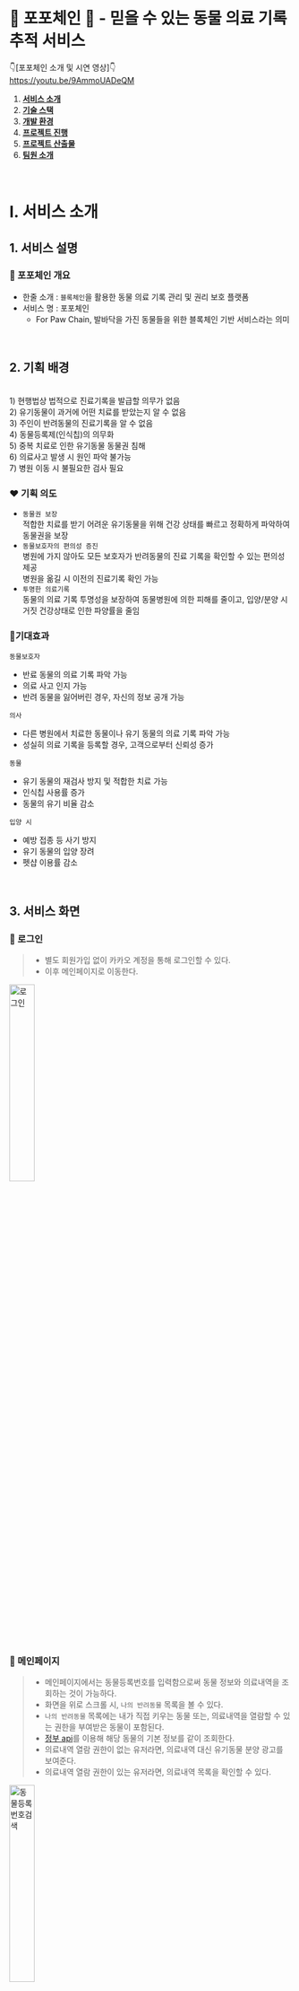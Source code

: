 # 🐶 포포체인 🐶 - 믿을 수 있는 동물 의료 기록 추적 서비스

👇[포포체인 소개 및 시연 영상]👇
<br>
https://youtu.be/9AmmoUADeQM


1. [**서비스 소개**](#1)
2. [**기술 스택**](#2)
3. [**개발 환경**](#3)
4. [**프로젝트 진행**](#4)
5. [**프로젝트 산출물**](#5)
6. [**팀원 소개**](#6)
<br>

# Ⅰ. 서비스 소개

## 1. 서비스 설명

### 🐾 포포체인 개요

- 한줄 소개 : `블록체인`을 활용한 동물 의료 기록 관리 및 권리 보호 플랫폼
- 서비스 명 : 포포체인
  - For Paw Chain, 발바닥을 가진 동물들을 위한 블록체인 기반 서비스라는 의미

<br>

## 2. 기획 배경
<br>
1) 현행법상 법적으로 진료기록을 발급할 의무가 없음
<br>
 2) 유기동물이 과거에 어떤 치료를 받았는지 알 수 없음
<br>
 3) 주인이 반려동물의 진료기록을 알 수 없음
<br>
 4) 동물등록제(인식칩)의 의무화
<br>
 5) 중복 치료로 인한 유기동물 동물권 침해
<br>
 6) 의료사고 발생 시 원인 파악 불가능
<br>
 7) 병원 이동 시 불필요한 검사 필요


### ❤ 기획 의도

- `동물권 보장` <br>
    적합한 치료를 받기 어려운 유기동물을 위해 건강 상태를 빠르고 정확하게 파악하여 동물권을 보장
- `동물보호자의 편의성 증진` <br>
    병원에 가지 않아도 모든 보호자가 반려동물의 진료 기록을 확인할 수 있는 편의성 제공 <br>
    병원을 옮길 시 이전의 진료기록 확인 가능
- `투명한 의료기록`<br>
    동물의 의료 기록 투명성을 보장하여 동물병원에 의한 피해를 줄이고, 입양/분양 시 거짓 건강상태로 인한 파양률을 줄임

### 🧡기대효과

`동물보호자`

- 반료 동물의 의료 기록 파악 가능
- 의료 사고 인지 가능
- 반려 동물을 잃어버린 경우, 자신의 정보 공개 가능

`의사`

- 다른 병원에서 치료한 동물이나 유기 동물의 의료 기록 파악 가능
- 성실히 의료 기록을 등록할 경우, 고객으로부터 신뢰성 증가

`동물`

- 유기 동물의 재검사 방지 및 적합한 치료 가능
- 인식칩 사용률 증가
- 동물의 유기 비율 감소

`입양 시`

- 예방 접종 등 사기 방지
- 유기 동물의 입양 장려
- 펫샵 이용률 감소

<br>

## 3. 서비스 화면

### 🤍 로그인

> - 별도 회원가입 없이 카카오 계정을 통해 로그인할 수 있다.
> - 이후 메인페이지로 이동한다.

<img src="/document/gif/1.%20로그인.gif" title="로그인" width="30%" height="30%"/>



### 💜 메인페이지

> - 메인페이지에서는 동물등록번호를 입력함으로써 동물 정보와 의료내역을 조회하는 것이 가능하다.
> - 화면을 위로 스크롤 시, `나의 반려동물` 목록을 볼 수 있다.
> - `나의 반려동물` 목록에는 내가 직접 키우는 동물 또는, 의료내역을 열람할 수 있는 권한을 부여받은 동물이 포함된다.
> - [정부 api](https://www.data.go.kr/data/15098913/openapi.do?recommendDataYn=Y)를 이용해 해당 동물의 기본 정보를 같이 조회한다.
> - 의료내역 열람 권한이 없는 유저라면, 의료내역 대신 유기동물 분양 광고를 보여준다.
> - 의료내역 열람 권한이 있는 유저라면, 의료내역 목록을 확인할 수 있다.

<img src="/document/gif/2.%20동물등록번호%20검색.gif" title="동물등록번호검색" width="30%" height="30%"/>

### 💜 나의 반려동물 목록

> - 기본적으로는 의사 또는 해당 동물의 주인만이 동물 의료 기록을 열람할 수 있다.
> - 하지만 해당 동물의 주인이 다른 사람에게도 의료 기록을 보여주고 싶은 경우, 열람 권한을 부여할 수 있다.
> - 열람 권한을 다시 뺏을 수도 있다.
> - 키우던 애완 동물을 다른 사람에게 분양 보낼 경우, 분양하기 버튼을 눌러 주인을 변경할 수 있다.

<img src="/document/gif/3.%20나의%20반려동물%20목록.gif" title="나의반려동물목록" width="30%" height="30%"/>

### 💜 동물 등록 정보
> - 해당 동물의 주인이라면, 동물의 추가적인 정보를 직접 입력할 수 있다.
<img src="/document/gif/4.%20동물%20정보%20등록.gif" title="동물등록정보" width="30%" height="30%"/>

### 💜 의료 기록 조회

> - 의사이거나, 해당 동물의 주인이거나, 그 밖에 열람 권한을 따로 부여받은 사람이라면, 해당 동물의 의료 기록들을 조회할 수 있다.
> - 동물마다 1개의 컨트랙트가 블록체인 네트워크에 배포된다.
> - 의료 기록은 해당 동물의 컨트랙트에 저장된다.
> - 컨트랙트의 배포 및 조회, 작성은 모두 Web3j를 통해 이루어진다.

<img src="/document/gif/5.%20의료기록%20조회.gif" title="의료기록조회" width="30%" height="30%"/>

### 💜 QR코드 생성

> - 10자리가 넘는 긴 동물등록번호를 매번 기억하기 어려운 사용자들을 위해, QR 이미지를 제공한다.
> - QR 이미지는 휴대폰 갤러리에 저장할 수 있다.

<img src="/document/gif/6.%20QR코드%20생성.gif" title="QR코드생성" width="30%" height="30%"/>

### 💜 권한 관리

<img src="/document/gif/7.%20권한%20관리.gif" title="권한관리" width="30%" height="30%"/>

### 💜 입양 공고

<img src="/document/gif/8.%20입양%20공고.gif" title="입양 공고" width="30%" height="30%"/>

### 💜 의사 면허 인증

<img src="/document/gif/9. 의사 면허 인증.gif" title="의사 면허 인증" width="30%" height="30%"/>

### 💜 의료 기록 작성

> - 본인이 의사임을 인증하면, 수의사로서 동물의 의료내역을 작성할 수 있는 권한이 부여된다.
> - 본인이 의사임을 인증하는 방법은 보건복지부의 [의료인면허정보조회](https://dataapi.co.kr/upload/dLab/20220105-173345-00330.html) api를 이용한다.

<img src="/document/gif/10. 의료기록 작성.gif" title="의료 기록 작성" width="30%" height="30%"/>


  <br>

<div id="2"></div>

# Ⅱ. 기술 스택

## 1. 블록체인 네트워크
>- 기능: 지갑 생성, 컨트랙트 배포, 트랜잭션 전송
>- 구현: EC2 서버에서 geth를 이용하여 gensis.json으로 초기화하는 방식으로 가능한 네트워크 구성 
<br>

## 2. IPFS
>- 기능: 이미지를 분산 네트워크에 저장하고, 반환하는 해쉬값을 이용하여 이미지를 조회
>- EC2 서버에 존재하는 Docker 위에 kudo ipfs 실행

## 3. Android

부연 설명

<br>

<div id="3"></div>

# Ⅲ. 개발 환경 🖥️

## 🖥 Backend
![IntelliJ badge](https://img.shields.io/badge/-IntelliJ-green)
![Java badge](https://img.shields.io/badge/-Java11-blue)
![spring boot badge](https://img.shields.io/badge/-Spring%20Boot-yellow)
![spring-data-jpa badge](https://img.shields.io/badge/-spring--data--jpa-red)
![spring-security badge](https://img.shields.io/badge/-spring--security-brightgreen)
![JWT badge](https://img.shields.io/badge/-JWT-blue)
![Web3j badge](https://img.shields.io/badge/-Web3j-yellow)
![mariadb badge](https://img.shields.io/badge/-MariaDB-lightgrey)
![redis badge](https://img.shields.io/badge/-redis-orange)
![Google Cloud Platform badge](https://img.shields.io/badge/-GCP-brightgreen)

## 🖥 Frontend
![Kotlin](https://img.shields.io/badge/-Kotlin-blueviolet)
![Android Studio](https://img.shields.io/badge/-Android_Studio-success)

## 🖱 DevOps
![AWS EC2 badge](https://img.shields.io/badge/-AWS_EC2-brightgreen)
![docker badge](https://img.shields.io/badge/-docker-blue)
![jenkins badge](https://img.shields.io/badge/-jenkins-red)

## 🎨 UI/UX
![Figma](https://img.shields.io/badge/-Figma-ff69b4)

## 👨‍👩‍👧 협업 툴

![Git / Gitlab](https://img.shields.io/badge/-Git%20%2F%20Gitlab-9cf)
![Jira](https://img.shields.io/badge/-Jira-blue)
![Notion](https://img.shields.io/badge/-Notion-c93)

## 블록체인
![Solidity](https://img.shields.io/badge/-Solidity-orange)
![Geth](https://img.shields.io/badge/-Geth-yellowgreen)

## 버전 정보

### Server

- Server: `AWS EC2`
- Ubuntu: `20.04`
- Docker: `23.0.2`
- Nginx: `1.18.0`
- Redis: `7.0.10`
- MariaDB: `10.3.38`

### Back-end

- OpenJDK: `11`
- Build Tool: `Gradle`
- Spring Framework: `2.7.9`
- Spring Dependency-management: `1.0.15.RELEASE`

### Front-end

- Kotlin: `1.8.0`
- Java: `11`
- Compile SDK: `33`
- Room Runtime: `2.3.0`
- Palette: `1.0.0`
- navigation-safe-args-gradle-plugin: `2.5.3`

### 블록체인

- Geth: `1.11.5`
- web3j: `4.9.7`
- Solidity: `latest`

### IDE

- InteliJ: `2022.3`
- Android Studio: `2022.1`
- Emulator: `Pixel 2 XL`

### Management Tool

- 형상 관리: `GitLab`
- 이슈 관리: `JIRA`
- 커뮤니케이션: `Notion`
- 파일 저장: `Spring Cloud GCP Storage`
- UI/UX 디자인: `Figma`

<br>
<div id="4"></div>

# Ⅳ. 시작하기

아래 방법을 따라 프로젝트를 실행할 수 있습니다.

## 설치하기

### 설치 과정

1. Github의 Repository를 clone합니다.

```java
$ git clone [우리 주소]
```

2. APK 파일 생성을 참고하여 android 폴더를 APK로 생성하여 안드로이드 환경에 설치합니다.

### APK 파일 생성

1. Android Studio의 `Build > Generate Signed Bundle / APK ...`를 선택합니다.
2. Create new를 선택합니다.
3. Key Store Path를 설정합니다.

```java
Alias: 기본
Password: (6자) / Confirm 
Certificate: 앱에 대한 메타 데이터 넣기
```

4. release 선택합니다.
5. 카카오 로그인 관련 내용을 설정합니다.
    1. openssl로 release key와 debug key를 모두 발급 받은 후 카카오 디벨로퍼에 등록합니다.
    2. 참고: [https://ranseo.tistory.com/m/386](https://ranseo.tistory.com/m/386)
6. err_unknown_url_scheme 에러가 발생하는 경우 AndroidManifest.xml에서 kakao Native app key를 넣고 아래의 설정을 추가합니다.

```java
<activity
            android:name="com.kakao.sdk.auth.AuthCodeHandlerActivity"
            android:exported="true">
            <intent-filter>
                <action android:name="android.intent.action.VIEW" />
                <category android:name="android.intent.category.DEFAULT" />
                <category android:name="android.intent.category.BROWSABLE" />

                <!-- Redirect URI: "kakao${NATIVE_APP_KEY}://oauth" -->
                <data android:host="oauth"
                    android:scheme="kakaoa본인카카오native key" />
            </intent-filter>
</activity>
```

## 실행하기

1. AWS EC2 설정을 참고하여 AWS EC2에 접속합니다.
2. Jenkins 설정을 참고하여 Back-end 이미지를 생성합니다.
3. IPFS Image를 설치하고 실행합니다.
4. 네트워크 설정을 참고하여 블록체인 private 네트워크를 구축하고 실행합니다.
5. 저장소 설정을 참고하여 MariaDB, Redis, GCP를 설치하고 서버 주소와 연결합니다.
6. 첨부한 덤프 데이터 파일을 이용하여 데이터를 생성합니다.
7. 설치한 APK를 실행합니다.

### AWS EC2 설정

```java
remote host: j8a207.p.ssafy.io
username: ubuntu
.pem: 첨부 파일
```

### Jenkins 설정

1. Repository URL을 통해 Git 프로젝트를 연결합니다.
2. Git의 WebHook 설정을 통해 release branch의 push event를 감지하면 자동으로 프로젝트를 배포하도록 설정합니다.
3. Shell Script를 Jenkins의 Build Steps에 Execute하여 자동으로 빌드하도록 설정합니다.

```java
cd backend/
chmod +x ./gradlew
./gradlew clean build
```

4. Shell Script를 Jenkins의 Build Steps에 Execute하여 Docker Image를 자동으로 생성하도록 설정합니다.

```java
docker build -t backend ./backend
if (docker ps | grep backend) then docker stop backend; fi
docker run -d --rm --name backend --network my-network -p 8080:8080 backend
docker image prune -f
```

5. 프로젝트 내부에 Dockerfile을 생성합니다.

```java
# open jdk java 11 버전 환경
FROM openjdk:11-jdk

# gradle 빌드 시 jar 파일 생성 경로
ARG JAR_FILE=./build/libs/*.jar

# JAR_FILE을 메인 디렉토리에 복사
COPY ${JAR_FILE} app.jar

# 8080 port Open
EXPOSE 8080

# 시스템 진입점
ENTRYPOINT ["java","-jar","app.jar"]
```

### IPFS 설정

1. IPFS Docker Image를 설치합니다.

```java
docker pull ipfs/go-ipfs
```

2. Run 명령어를 통해 IPFS Image를 실행합니다.

```java
docker run \
 -d \
--restart always \
--name ipfs-node \
-v /data/ipfs:/data/ipfs \
-v /data/ipfs-staging:/staging \
-p 8001:8080 \
-p 4001:4001 \
-p 5001:5001 \
--network my-network \
ipfs/go-ipfs:latest \

docker exec ipfs-node ipfs config Addresses.API 127.0.0.1/8001
```

### 네트워크 설정

1. Geth를 설치합니다.

```java
sudo apt-get update
sudo apt-get install software-properties-common
sudo add-apt-repository -y ppa:ethereum/ethereum
sudo apt-get install
```

2. 블록체인 네트워크 폴더를 생성 후 이동합니다.

```java
mkdir eth
cd eth
```

3. ether를 채굴할 계정을 생성합니다.

```java
geth --datadir . account new
```

4. genesis.json 파일을 생성합니다.

```java
{
	"config": {
	"chainId": 7167, 
	"homesteadBlock": 0, 
	"byzantiumBlock": 0, 
	"constantinopleBlock": 0, 
	"eip150Block": 0, 
	"eip155Block": 0, 
	"eip158Block": 0 
	},
	"difficulty": "0x10", 
	"coinbase": "지갑주소", 
	"gasLimit": "9999999", 
	"alloc": {}, 
	"extraData": "", 
	"nonce": "0xdeadbeefdeadbeef", 
	"mixhash": "0x0000000000000000000000000000000000000000000000000000000000000000", 
	"parentHash": "0x0000000000000000000000000000000000000000000000000000000000000000", 
	"timestamp": "0x00"
}
```

5. 네트워크를 초기화합니다.

```java
geth --datadir . init genesis.json
```

6. 초기화한 네트워크를 실행합니다. 

```java
geth --datadir . --port 30303 --http --http.addr "0.0.0.0" --http.port 8545 --http.corsdomain "*" --networkid 7167 --http.api "admin,db,eth,debug,miner,net,shh,txpool,personal,web3" --unlock 0 --allow-insecure-unlock --mine --miner.threads 1 --miner.etherbase "지갑주소" console 2>>./geth.log
```

7. application.properties에 구축한 네트워크를 설정합니다.

```java
web3.network.address=[blockchain private network address]
web3.network.chainId=[blockchain private network chain id]
web3.walletPrivateKey=[private key of server's wallet]
```

### 저장소 설정

1. AWS EC2 환경에 MariaDB를 설치하고 MariaDB의 root 계정으로 프로젝트의 DB를 생성합니다. 필요에 따라 프로젝트만의 계정을 생성하여 사용할 수 있습니다.

```java
$ sudo apt=get install mariadb-server

$ sudo systemctl start mariadb
$ sudo systemctl status mariadb

$ sudo mysql -u root

MariaDB [mysql]> CREATE DB [DB 이름]
```

2. application.properties의 DB 주소를 MariaDB가 설치된 AWS EC2로, JPA 설정을 create로 변경하고 프로젝트를 실행합니다.

```java
spring.datasource.url=jdbc:mariadb://[DB 주소]/[DB 이름]
spring.datasource.username=[DB 계정 이름]
spring.datasource.password=[DB 계정 비밀번호]

spring.datasource.driver-class-name=org.mariadb.jdbc.Driver

spring.jpa.hibernate.ddl-auto=create
spring.jpa.hibernate.naming.physical-strategy=org.hibernate.boot.model.naming.PhysicalNamingStrategyStandardImpl
```

3. application.properties의 JPA 설정을 update로 변경하고 첨부한 덤프데이터 sql을 실행합니다.

```java
spring.jpa.hibernate.ddl-auto=update
```

4. AWS EC2 환경에 Redis를 설치하고 비밀번호를 설정합니다.

```java
$ sudo apt-get install redis-server

$ sudo vi /etc/redis/redis.conf
bind 0.0.0.0
daemonize yes // default == no
logfile /var/log/redis_6379.log
dir /var/redis/6379

$ sudo service redis-server start

$ redis-cli

redis 127.0.0.1:6379> CONFIG SET requirepass "비밀번호"
redis 127.0.0.1:6379> AUTH "비밀번호"

$ sudo systemctl restart mariadb
```

5. application.properties의 Redis 주소를 Redis가 설치된 주소로, 비밀번호를 직접 설정한 비밀번호로 변경합니다.

```java
spring.redis.host=[Redis 설정 주소]
spring.redis.port=[Redis 설정 포트]
spring.redis.password=[Redis 설정 비밀번호]
```

6. GCP 공식 사이트에서 프로젝트에 사용할 Storage를 생성하고, Storage의 정보를 json 파일을 통해 프로젝트에 설정합니다.

```java
spring.cloud.gcp.credentials.location=classpath:[json 파일 위치]
spring.cloud.gcp.storage.project-id=[GCP 설정 ID]
spring.cloud.gcp.storage.bucket=bucket-img-id=[GCP 설정 ID]
```

```java
{
  "type": "service_account",
  "project_id": "project_id",
  "private_key_id": private_key_id",
  "private_key": "private_key",
  "client_email": "client_email",
  "client_id": "client_id",
  "auth_uri": "auth_uri",
  "token_uri": "token_uri",
  "auth_provider_x509_cert_url": "auth_provider_x509_cert_url",
  "client_x509_cert_url": "client_x509_cert_url"
}
```
<br>

# V. 프로젝트 진행

## 🕑 프로젝트 진행 기간
2023.02.20(월) ~ 2023.04.07(금) (47일간 진행) 
<br>
SSAFY 8기 2학기 특화 프로젝트
<br>

## 1. git

![git_convension](/document/git_convention.png)
![gitflow](document/git_flow.png)
## 2. Jira

매주 월요일 오전 회의에서 차주에 진행되어야 할 것들을 정리하고 백로그에 등록했습니다. 금주에 완료하지 못한 이슈나, 앞으로 진행할 이슈들을 추가했습니다.

`에픽(epic)`은 구현하고자 하는 기능을 기준으로 구성하였습니다. (예: 권한 관리, 블록체인 등)

실질적인 작업 결과물이 나오는 업무는 `작업(task)`으로, 그렇지 않은 업무는 `스토리(story)`로 할당하였습니다.

마지막으로 담당자와 스토리 포인트 설정, 활성 스프린트에서 현재 업무의 진행에 따라 할 일, 진행중, 완료 실시간으로 반영하는 것을 가장 중요하게 생각했습니다.

![image](/document/burn-down-chart.png)

## 3. Notion

팀원들이 모두 공유해야할 자료 및 링크를 노션에 정리했습니다. API 설계, ERD, 컨벤션와 같이 여러번 다시 봐야하고 중요한 정보들을 공유하였습니다.

달력을 만들어 활용함으로써 중요한 일정은 잊지 않고 챙길수 있게끔 하였습니다.

![notion](/document/notion.png)

<br>

<div id="5"></div>

# VI. 프로젝트 산출물

## 🏛 서비스 아키텍처

![서비스아키텍처](/document/시스템%20아키텍처.png)

## 🎨 화면 설계서

<a href="">
    <img src="" title="화면설계서로 이동"/>
</a>
<a href="">
    <img src="" title="화면설계서로 이동"/>
</a>

## 🛢︎ ERD

![ERD](/document/erd.png)

## 📜 API 설계서

<a href="">
    <img src="" title="API 설계서로 이동"/>
</a>

<br>

<div id="6"></div>

# VII. 팀원 소개

![member](/document/member.png)
